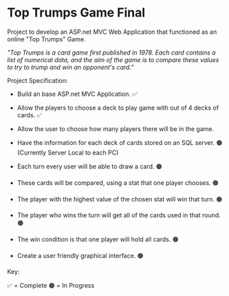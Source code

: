 # Top Trumps Game Final

Project to develop an ASP.net MVC Web Application that functioned as an online "Top Trumps" Game.

*"Top Trumps is a card game first published in 1978. Each card contains a list of numerical data, and the aim of the game is to compare these values to try to trump and win an opponent's card."*

Project Specification:

* Build an base ASP.net MVC Application. ✅

* Allow the players to choose a deck to play game with out of 4 decks of cards. ✅

* Allow the user to choose how many players there will be in the game.

* Have the information for each deck of cards stored on an SQL server. 🟠 (Currently Server Local to each PC)

* Each turn every user will be able to draw a card. 🟠

* These cards will be compared, using a stat that one player chooses. 🟠

* The player with the highest value of the chosen stat will win that turn. 🟠

* The player who wins the turn will get all of the cards used in that round. 🟠

* The win condition is that one player will hold all cards. 🟠

* Create a user friendly graphical interface. 🟠

Key:

✅ = Complete 🟠 = In Progress
